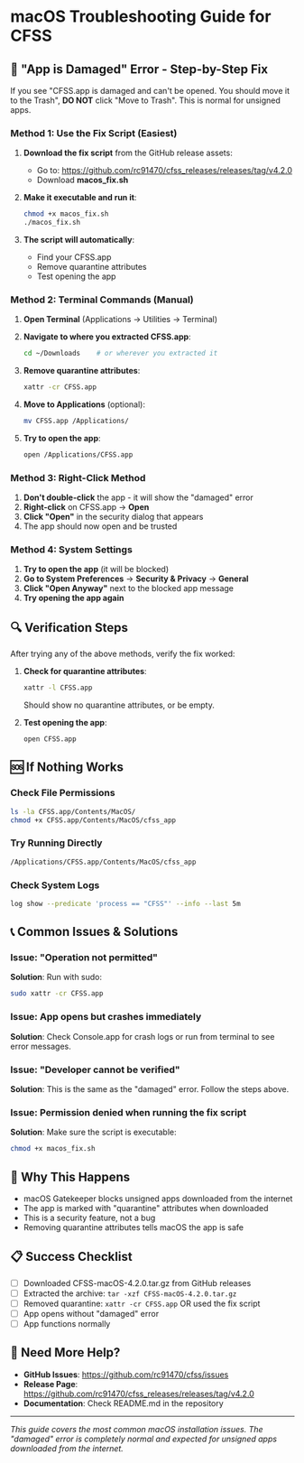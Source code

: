 # macOS Troubleshooting Guide for CFSS

## 🚨 "App is Damaged" Error - Step-by-Step Fix

If you see "CFSS.app is damaged and can't be opened. You should move it to the Trash", **DO NOT** click "Move to Trash". This is normal for unsigned apps.

### Method 1: Use the Fix Script (Easiest)

1. **Download the fix script** from the GitHub release assets:
   - Go to: https://github.com/rc91470/cfss_releases/releases/tag/v4.2.0
   - Download **macos_fix.sh**

2. **Make it executable and run it**:
   ```bash
   chmod +x macos_fix.sh
   ./macos_fix.sh
   ```

3. **The script will automatically**:
   - Find your CFSS.app
   - Remove quarantine attributes
   - Test opening the app

### Method 2: Terminal Commands (Manual)

1. **Open Terminal** (Applications → Utilities → Terminal)

2. **Navigate to where you extracted CFSS.app**:
   ```bash
   cd ~/Downloads    # or wherever you extracted it
   ```

3. **Remove quarantine attributes**:
   ```bash
   xattr -cr CFSS.app
   ```

4. **Move to Applications** (optional):
   ```bash
   mv CFSS.app /Applications/
   ```

5. **Try to open the app**:
   ```bash
   open /Applications/CFSS.app
   ```

### Method 3: Right-Click Method

1. **Don't double-click** the app - it will show the "damaged" error
2. **Right-click** on CFSS.app → **Open**
3. **Click "Open"** in the security dialog that appears
4. The app should now open and be trusted

### Method 4: System Settings

1. **Try to open the app** (it will be blocked)
2. **Go to System Preferences** → **Security & Privacy** → **General**
3. **Click "Open Anyway"** next to the blocked app message
4. **Try opening the app again**

## 🔍 Verification Steps

After trying any of the above methods, verify the fix worked:

1. **Check for quarantine attributes**:
   ```bash
   xattr -l CFSS.app
   ```
   Should show no quarantine attributes, or be empty.

2. **Test opening the app**:
   ```bash
   open CFSS.app
   ```

## 🆘 If Nothing Works

### Check File Permissions
```bash
ls -la CFSS.app/Contents/MacOS/
chmod +x CFSS.app/Contents/MacOS/cfss_app
```

### Try Running Directly
```bash
/Applications/CFSS.app/Contents/MacOS/cfss_app
```

### Check System Logs
```bash
log show --predicate 'process == "CFSS"' --info --last 5m
```

## 📞 Common Issues & Solutions

### Issue: "Operation not permitted"
**Solution**: Run with sudo:
```bash
sudo xattr -cr CFSS.app
```

### Issue: App opens but crashes immediately
**Solution**: Check Console.app for crash logs or run from terminal to see error messages.

### Issue: "Developer cannot be verified"
**Solution**: This is the same as the "damaged" error. Follow the steps above.

### Issue: Permission denied when running the fix script
**Solution**: Make sure the script is executable:
```bash
chmod +x macos_fix.sh
```

## 🎯 Why This Happens

- macOS Gatekeeper blocks unsigned apps downloaded from the internet
- The app is marked with "quarantine" attributes when downloaded
- This is a security feature, not a bug
- Removing quarantine attributes tells macOS the app is safe

## 📋 Success Checklist

- [ ] Downloaded CFSS-macOS-4.2.0.tar.gz from GitHub releases
- [ ] Extracted the archive: `tar -xzf CFSS-macOS-4.2.0.tar.gz`
- [ ] Removed quarantine: `xattr -cr CFSS.app` OR used the fix script
- [ ] App opens without "damaged" error
- [ ] App functions normally

## 🔗 Need More Help?

- **GitHub Issues**: https://github.com/rc91470/cfss/issues
- **Release Page**: https://github.com/rc91470/cfss_releases/releases/tag/v4.2.0
- **Documentation**: Check README.md in the repository

---

*This guide covers the most common macOS installation issues. The "damaged" error is completely normal and expected for unsigned apps downloaded from the internet.*

